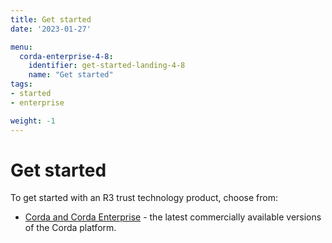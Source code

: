 ```yaml
---
title: Get started
date: '2023-01-27'

menu:
  corda-enterprise-4-8:
    identifier: get-started-landing-4-8
    name: "Get started"
tags:
- started
- enterprise

weight: -1
---
```


# Get started

To get started with an R3 trust technology product, choose from:

* [Corda and Corda Enterprise](../../en/get-started/getting-started-with-corda-4.md) - the latest commercially available versions of the Corda platform.
